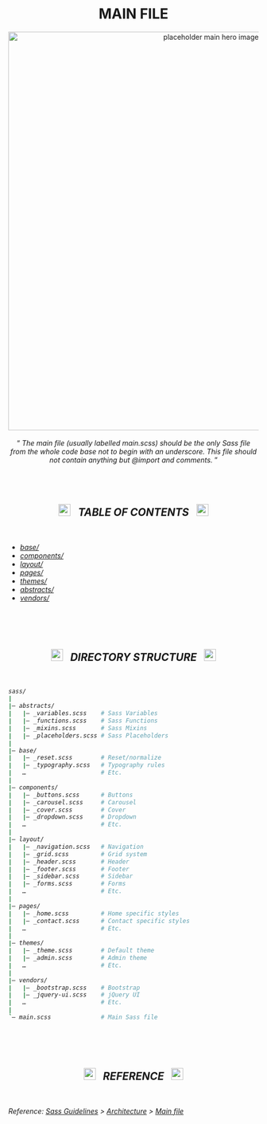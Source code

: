 <h1 class="hero__subject--placeholder" align="center">
  <b>MAIN FILE</b>
</h1>

<div class="hero__main--placeholder" align="center">
  <img
  src="https://d33wubrfki0l68.cloudfront.net/7af45331e458c5ec4e4dcb6448185664f6fb72a4/7c690/assets/images/sass-wallpaper_huge.avif"
  alt="placeholder main hero image"
  width="800px"
  />
  <br />
  <br />
  <q>
    <i>
    The main file (usually labelled main.scss) should be the only Sass file from the whole code base not to begin with an underscore. This file should not contain anything but @import and comments.
    <i/>
  </q>
</div>

<br/>
<br/>
<br/>
<h2 class="heading__subcat-title--placeholder---v01" align="center">
  <img src="https://image.flaticon.com/icons/png/128/1636/1636053.png" width="24px" /> &nbsp; <b>TABLE OF CONTENTS</b> &nbsp; <img src="https://image.flaticon.com/icons/png/128/1636/1636053.png" width="24px" />
</h2>
<br/>

- [base/](http://sass-guidelin.es/#base-folder)
- [components/](http://sass-guidelin.es/#components-folder)
- [layout/](http://sass-guidelin.es/#layout-folder)
- [pages/](http://sass-guidelin.es/#pages-folder)
- [themes/](http://sass-guidelin.es/#themes-folder)
- [abstracts/](http://sass-guidelin.es/#abstracts-folder)
- [vendors/](http://sass-guidelin.es/#vendors-folder)

<br/>
<br/>
<br/>
<h2 class="heading__subcat-title--placeholder---v01" align="center">
  <img src="https://image.flaticon.com/icons/png/128/1636/1636053.png" width="24px" /> &nbsp; <b>DIRECTORY STRUCTURE</b> &nbsp; <img src="https://image.flaticon.com/icons/png/128/1636/1636053.png" width="24px" />
</h2>
<br/>

```bash
sass/
|
|– abstracts/
|   |– _variables.scss    # Sass Variables
|   |– _functions.scss    # Sass Functions
|   |– _mixins.scss       # Sass Mixins
|   |– _placeholders.scss # Sass Placeholders
|
|– base/
|   |– _reset.scss        # Reset/normalize
|   |– _typography.scss   # Typography rules
|   …                     # Etc.
|
|– components/
|   |– _buttons.scss      # Buttons
|   |– _carousel.scss     # Carousel
|   |– _cover.scss        # Cover
|   |– _dropdown.scss     # Dropdown
|   …                     # Etc.
|
|– layout/
|   |– _navigation.scss   # Navigation
|   |– _grid.scss         # Grid system
|   |– _header.scss       # Header
|   |– _footer.scss       # Footer
|   |– _sidebar.scss      # Sidebar
|   |– _forms.scss        # Forms
|   …                     # Etc.
|
|– pages/
|   |– _home.scss         # Home specific styles
|   |– _contact.scss      # Contact specific styles
|   …                     # Etc.
|
|– themes/
|   |– _theme.scss        # Default theme
|   |– _admin.scss        # Admin theme
|   …                     # Etc.
|
|– vendors/
|   |– _bootstrap.scss    # Bootstrap
|   |– _jquery-ui.scss    # jQuery UI
|   …                     # Etc.
|
`– main.scss              # Main Sass file
```

<br/>
<br/>
<br/>
<h2 class="heading__subcat-title--placeholder---v01" align="center">
  <img src="https://image.flaticon.com/icons/png/128/1636/1636053.png" width="24px" /> &nbsp; <b>REFERENCE</b> &nbsp; <img src="https://image.flaticon.com/icons/png/128/1636/1636053.png" width="24px" />
</h2>
<br/>

Reference: [Sass Guidelines](http://sass-guidelin.es/) > [Architecture](http://sass-guidelin.es/#architecture) > [Main file](http://sass-guidelin.es/#main-file)
